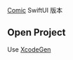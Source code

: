 [Comic](https://github.com/shinrenpan/Comic)  SwiftUI 版本

## Open Project

Use [XcodeGen](https://github.com/yonaskolb/XcodeGen)

